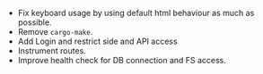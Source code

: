 - Fix keyboard usage by using default html behaviour as much as possible.
- Remove `cargo-make`.
- Add Login and restrict side and API access
- Instrument routes.
- Improve health check for DB connection and FS access.
